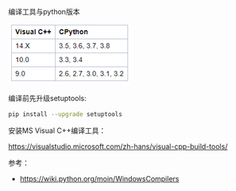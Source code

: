 编译工具与python版本

![image-20201209113004298](../../../../assets/image-20201209113004298.png)

编译前先升级setuptools:

```bash
pip install --upgrade setuptools
```

安装MS Visual C++编译工具：

https://visualstudio.microsoft.com/zh-hans/visual-cpp-build-tools/



参考：

- https://wiki.python.org/moin/WindowsCompilers